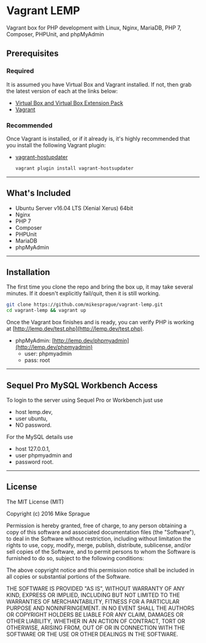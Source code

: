 # Vagrant LEMP

Vagrant box for PHP development with Linux, Nginx, MariaDB, PHP 7, Composer, PHPUnit, and phpMyAdmin

## Prerequisites

### Required

It is assumed you have Virtual Box and Vagrant installed. If not, then grab
the latest version of each at the links below:

* [Virtual Box and Virtual Box Extension Pack](https://www.virtualbox.org/wiki/Downloads)
* [Vagrant](https://www.vagrantup.com/downloads.html)

### Recommended

Once Vagrant is installed, or if it already is, it's highly recommended
that you install the following Vagrant plugin:

* [vagrant-hostupdater](https://github.com/cogitatio/vagrant-hostsupdater)

  ```bash
  vagrant plugin install vagrant-hostsupdater
  ```

---

## What's Included

* Ubuntu Server v16.04 LTS (Xenial Xerus) 64bit
* Nginx
* PHP 7
* Composer
* PHPUnit
* MariaDB
* phpMyAdmin

---

## Installation

The first time you clone the repo and bring the box up, it may take several
minutes. If it doesn't explicitly fail/quit, then it is still working.

```bash
git clone https://github.com/mikesprague/vagrant-lemp.git
cd vagrant-lemp && vagrant up
```

Once the Vagrant box finishes and is ready, you can verify PHP is working at
[http://lemp.dev/test.php](http://lemp.dev/test.php).

* phpMyAdmin: [http://lemp.dev/phpmyadmin](http://lemp.dev/phpmyadmin)
  * user: phpmyadmin
  * pass: root

---

## Sequel Pro MySQL Workbench Access

To login to the server using Sequel Pro or Workbench just use 
* host lemp.dev, 
* user ubuntu, 
* NO password. 

For the MySQL details use 
* host 127.0.0.1, 
* user phpmyadmin and 
* password root.

---

## License

The MIT License (MIT)

Copyright (c) 2016 Mike Sprague

Permission is hereby granted, free of charge, to any person obtaining a copy
of this software and associated documentation files (the "Software"), to deal
in the Software without restriction, including without limitation the rights
to use, copy, modify, merge, publish, distribute, sublicense, and/or sell
copies of the Software, and to permit persons to whom the Software is
furnished to do so, subject to the following conditions:

The above copyright notice and this permission notice shall be included in all
copies or substantial portions of the Software.

THE SOFTWARE IS PROVIDED "AS IS", WITHOUT WARRANTY OF ANY KIND, EXPRESS OR
IMPLIED, INCLUDING BUT NOT LIMITED TO THE WARRANTIES OF MERCHANTABILITY,
FITNESS FOR A PARTICULAR PURPOSE AND NONINFRINGEMENT. IN NO EVENT SHALL THE
AUTHORS OR COPYRIGHT HOLDERS BE LIABLE FOR ANY CLAIM, DAMAGES OR OTHER
LIABILITY, WHETHER IN AN ACTION OF CONTRACT, TORT OR OTHERWISE, ARISING FROM,
OUT OF OR IN CONNECTION WITH THE SOFTWARE OR THE USE OR OTHER DEALINGS IN THE
SOFTWARE.
